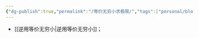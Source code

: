 ```yaml
---
{"dg-publish":true,"permalink":"/等价无穷小求极限/","tags":["personal/blog","高等数学/极限"]}
---
```


- [[逆用等价无穷小\|逆用等价无穷小]]；